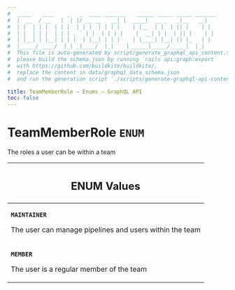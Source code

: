 ```yaml
---
#  _____   ____    _   _  ____ _______   ______ _____ _____ _______
#  |  __  / __   |  | |/ __ __   __| |  ____|  __ _   _|__   __|
#  | |  | | |  | | |  | | |  | | | |    | |__  | |  | || |    | |
#  | |  | | |  | | | . ` | |  | | | |    |  __| | |  | || |    | |
#  | |__| | |__| | | |  | |__| | | |    | |____| |__| || |_   | |
#  |_____/ ____/  |_| _|____/  |_|    |______|_____/_____|  |_|
#  This file is auto-generated by script/generate_graphql_api_content.sh,
#  please build the schema.json by running `rails api:graph:export`
#  with https://github.com/buildkite/buildkite/,
#  replace the content in data/graphql_data_schema.json
#  and run the generation script `./scripts/generate-graphql-api-content.sh`.

title: TeamMemberRole – Enums – GraphQL API
toc: false
---
```

<!-- vale off -->
<h1 class="has-pills" data-algolia-exclude>
  TeamMemberRole
  <span class="pill pill--enum pill--normal-case pill--large"><code>ENUM</code></span>
</h1>
<!-- vale on -->


The roles a user can be within a team









<table class="responsive-table responsive-table--single-column-rows">
  <thead>
    <th>
      <h2 data-algolia-exclude>ENUM Values</h2>
    </th>
  </thead>
  <tbody>
    <tr><td><p><strong><code>MAINTAINER</code></strong></p><p>The user can manage pipelines and users within the team</p></td></tr><tr><td><p><strong><code>MEMBER</code></strong></p><p>The user is a regular member of the team</p></td></tr>
  </tbody>
</table>
